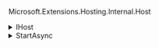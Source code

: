 Microsoft.Extensions.Hosting.Internal.Host
<details>
  <summary>IHost</summary>

```cs
public interface IHost : IDisposable
{
    IServiceProvider Services { get; }
    Task StartAsync(CancellationToken cancellationToken = default);
    Task StopAsync(CancellationToken cancellationToken = default);
}
```
</details>


<details>
  <summary>StartAsync</summary>

Запуск логгера
```cs
_logger.Starting();
```
Логика для ограничения по времени выполнения задачи
```cs
CancellationTokenSource? cts = null;
CancellationTokenSource linkedCts;
if (_options.StartupTimeout != Timeout.InfiniteTimeSpan)
{
    cts = new CancellationTokenSource(_options.StartupTimeout);
    linkedCts = CancellationTokenSource.CreateLinkedTokenSource(cts.Token, cancellationToken, _applicationLifetime.ApplicationStopping);
}
else
{
    linkedCts = CancellationTokenSource.CreateLinkedTokenSource(cancellationToken, _applicationLifetime.ApplicationStopping);
}
```

```cs
using (cts)
using (linkedCts)
{
    CancellationToken token = linkedCts.Token;
```
  - Используются операторы using для автоматического освобождения ресурсов cts и linkedCts после выполнения блока.
  - CancellationToken token = linkedCts.Token; — создается токен отмены, который будет использоваться для всех асинхронных операций.

#### Ожидание запуска приложения
```cs
await _hostLifetime.WaitForStartAsync(token).ConfigureAwait(false);
token.ThrowIfCancellationRequested();
```
  - _hostLifetime.WaitForStartAsync(token) — ожидает, пока приложение начнет запускаться. Если токен отмены будет отменен, метод выбросит OperationCanceledException.
  - token.ThrowIfCancellationRequested(); — проверяет, был ли токен отменен, и выбрасывает исключение, если да.

#### Инициализация служб
```cs
List<Exception> exceptions = new();
_hostedServices ??= Services.GetRequiredService<IEnumerable<IHostedService>>();
_hostedLifecycleServices = GetHostLifecycles(_hostedServices);
_hostStarting = true;
bool concurrent = _options.ServicesStartConcurrently;
bool abortOnFirstException = !concurrent;
```
  - List<Exception> exceptions = new(); — создается список для хранения исключений, которые могут возникнуть во время запуска.
  - _hostedServices ??= Services.GetRequiredService<IEnumerable<IHostedService>>(); — получает все зарегистрированные службы типа IHostedService.
  - _hostedLifecycleServices = GetHostLifecycles(_hostedServices); — получает службы, реализующие интерфейс IHostedLifecycle.
  - _hostStarting = true; — устанавливает флаг, указывающий, что процесс запуска начался.
  - bool concurrent = _options.ServicesStartConcurrently; — определяет, должны ли службы запускаться параллельно.
  - bool abortOnFirstException = !concurrent; — определяет, должен ли процесс запуска прерываться при первом исключении (если службы запускаются последовательно).

#### Вызов валидаторов
```cs
IStartupValidator? validator = Services.GetService<IStartupValidator>();
if (validator is not null)
{
    try
    {
        validator.Validate();
    }
    catch (Exception ex)
    {
        exceptions.Add(ex);
        LogAndRethrow();
    }
}
```
  - IStartupValidator? validator = Services.GetService<IStartupValidator>(); — получает валидатор, если он зарегистрирован.
  - validator.Validate(); — вызывает метод валидации, который проверяет корректность настройки приложения.
  - Если возникает исключение, оно добавляется в список exceptions и вызывается метод LogAndRethrow() для логирования и прерывания процесса запуска.

#### Вызов методов жизненного цикла служб
```cs
if (_hostedLifecycleServices is not null)
{
    await ForeachService(_hostedLifecycleServices, token, concurrent, abortOnFirstException, exceptions,
        (service, token) => service.StartingAsync(token)).ConfigureAwait(false);
    LogAndRethrow();
}
```
  - ForeachService — это вспомогательный метод, который вызывает метод StartingAsync для каждой службы.
  - LogAndRethrow(); — вызывается для логирования и прерывания процесса запуска, если возникли исключения.





  
</details>
